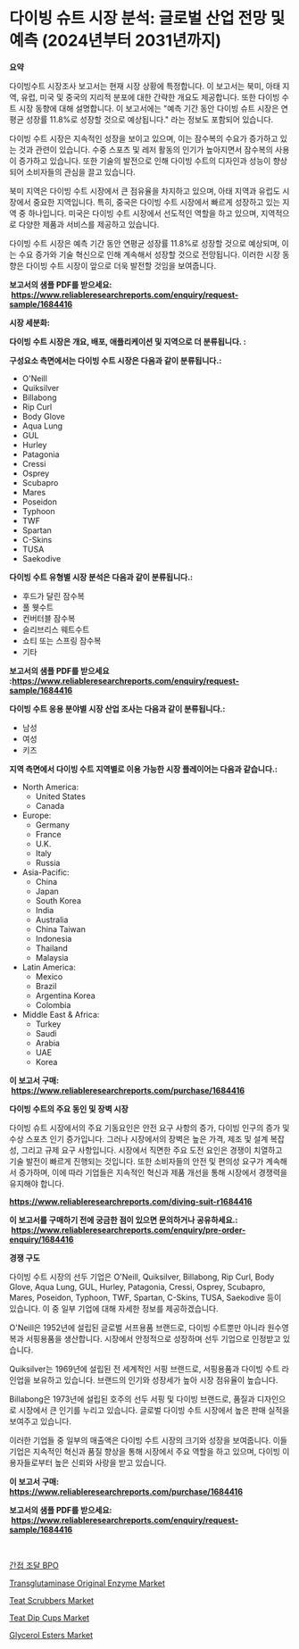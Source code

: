 <p><h1>다이빙 슈트 시장 분석: 글로벌 산업 전망 및 예측 (2024년부터 2031년까지)</h1></p><p><strong>요약</strong></p>
<p><p>다이빙수트 시장조사 보고서는 현재 시장 상황에 특정합니다. 이 보고서는 북미, 아태 지역, 유럽, 미국 및 중국의 지리적 분포에 대한 간략한 개요도 제공합니다. 또한 다이빙 수트 시장 동향에 대해 설명합니다. 이 보고서에는 "예측 기간 동안 다이빙 슈트 시장은 연평균 성장률 11.8%로 성장할 것으로 예상됩니다." 라는 정보도 포함되어 있습니다.</p><p>다이빙 수트 시장은 지속적인 성장을 보이고 있으며, 이는 잠수복의 수요가 증가하고 있는 것과 관련이 있습니다. 수중 스포츠 및 레저 활동의 인기가 높아지면서 잠수복의 사용이 증가하고 있습니다. 또한 기술의 발전으로 인해 다이빙 수트의 디자인과 성능이 향상되어 소비자들의 관심을 끌고 있습니다.</p><p>북미 지역은 다이빙 수트 시장에서 큰 점유율을 차지하고 있으며, 아태 지역과 유럽도 시장에서 중요한 지역입니다. 특히, 중국은 다이빙 수트 시장에서 빠르게 성장하고 있는 지역 중 하나입니다. 미국은 다이빙 수트 시장에서 선도적인 역할을 하고 있으며, 지역적으로 다양한 제품과 서비스를 제공하고 있습니다.</p><p>다이빙 수트 시장은 예측 기간 동안 연평균 성장률 11.8%로 성장할 것으로 예상되며, 이는 수요 증가와 기술 혁신으로 인해 계속해서 성장할 것으로 전망됩니다. 이러한 시장 동향은 다이빙 수트 시장이 앞으로 더욱 발전할 것임을 보여줍니다.</p></p>
<p><strong>보고서의 샘플 PDF를 받으세요: &nbsp;<a href="https://www.reliableresearchreports.com/enquiry/request-sample/1684416">https://www.reliableresearchreports.com/enquiry/request-sample/1684416</a></strong></p>
<p><strong>시장 세분화:</strong></p>
<p><strong> 다이빙 수트 시장은 개요, 배포, 애플리케이션 및 지역으로 더 분류됩니다. :</strong></p>
<p><strong>구성요소 측면에서는 다이빙 수트 시장은 다음과 같이 분류됩니다.:</strong></p>
<p><ul><li>O'Neill</li><li>Quiksilver</li><li>Billabong</li><li>Rip Curl</li><li>Body Glove</li><li>Aqua Lung</li><li>GUL</li><li>Hurley</li><li>Patagonia</li><li>Cressi</li><li>Osprey</li><li>Scubapro</li><li>Mares</li><li>Poseidon</li><li>Typhoon</li><li>TWF</li><li>Spartan</li><li>C-Skins</li><li>TUSA</li><li>Saekodive</li></ul></p>
<p><strong> 다이빙 수트 유형별 시장 분석은 다음과 같이 분류됩니다.:</strong></p>
<p><ul><li>후드가 달린 잠수복</li><li>풀 웻수트</li><li>컨버터블 잠수복</li><li>슬리브리스 웨트수트</li><li>쇼티 또는 스프링 잠수복</li><li>기타</li></ul></p>
<p><strong>보고서의 샘플 PDF를 받으세요 :<a href="https://www.reliableresearchreports.com/enquiry/request-sample/1684416">https://www.reliableresearchreports.com/enquiry/request-sample/1684416</a></strong></p>
<p><strong> 다이빙 수트 응용 분야별 시장 산업 조사는 다음과 같이 분류됩니다.:</strong></p>
<p><ul><li>남성</li><li>여성</li><li>키즈</li></ul></p>
<p><strong>지역 측면에서 다이빙 수트 지역별로 이용 가능한 시장 플레이어는 다음과 같습니다.:</strong></p>
<p><ul>
    <li>
        North America:
        <ul>
            <li>United States</li>
            <li>Canada</li>
        </ul>
    </li>
    <li>
        Europe:
        <ul>
            <li>Germany</li>
            <li>France</li>
            <li>U.K.</li>
            <li>Italy</li>
            <li>Russia</li>
        </ul>
    </li>
    <li>
        Asia-Pacific:
        <ul>
            <li>China</li>
            <li>Japan</li>
            <li>South Korea</li>
            <li>India</li>
            <li>Australia</li>
            <li>China Taiwan</li>
            <li>Indonesia</li>
            <li>Thailand</li>
            <li>Malaysia</li>
        </ul>
    </li>
    <li>
        Latin America:
        <ul>
            <li>Mexico</li>
            <li>Brazil</li>
            <li>Argentina Korea</li>
            <li>Colombia</li>
        </ul>
    </li>
    <li>
        Middle East & Africa:
        <ul>
            <li>Turkey</li>
            <li>Saudi</li>
            <li>Arabia</li>
            <li>UAE</li>
            <li>Korea</li>
        </ul>
    </li>
    </ul></p>
<p><strong>이 보고서 구매: &nbsp;<a href="https://www.reliableresearchreports.com/purchase/1684416">https://www.reliableresearchreports.com/purchase/1684416</a></strong></p>
<p><strong>다이빙 수트의 주요 동인 및 장벽 시장</strong></p>
<p><p>다이빙 슈트 시장에서의 주요 기동요인은 안전 요구 사항의 증가, 다이빙 인구의 증가 및 수상 스포츠 인기 증가입니다. 그러나 시장에서의 장벽은 높은 가격, 제조 및 설계 복잡성, 그리고 규제 요구 사항입니다. 시장에서 직면한 주요 도전 요인은 경쟁이 치열하고 기술 발전이 빠르게 진행되는 것입니다. 또한 소비자들의 안전 및 편의성 요구가 계속해서 증가하며, 이에 따라 기업들은 지속적인 혁신과 제품 개선을 통해 시장에서 경쟁력을 유지해야 합니다.</p></p>
<p><strong><a href="https://www.reliableresearchreports.com/diving-suit-r1684416">https://www.reliableresearchreports.com/diving-suit-r1684416</a></strong></p>
<p><strong>이 보고서를 구매하기 전에 궁금한 점이 있으면 문의하거나 공유하세요.: &nbsp;<a href="https://www.reliableresearchreports.com/enquiry/pre-order-enquiry/1684416">https://www.reliableresearchreports.com/enquiry/pre-order-enquiry/1684416</a></strong></p>
<p><strong>경쟁 구도</strong></p>
<p><p>다이빙 수트 시장의 선두 기업은 O'Neill, Quiksilver, Billabong, Rip Curl, Body Glove, Aqua Lung, GUL, Hurley, Patagonia, Cressi, Osprey, Scubapro, Mares, Poseidon, Typhoon, TWF, Spartan, C-Skins, TUSA, Saekodive 등이 있습니다. 이 중 일부 기업에 대해 자세한 정보를 제공하겠습니다.</p><p>O'Neill은 1952년에 설립된 글로벌 서프용품 브랜드로, 다이빙 수트뿐만 아니라 원수영복과 서핑용품을 생산합니다. 시장에서 안정적으로 성장하며 선두 기업으로 인정받고 있습니다.</p><p>Quiksilver는 1969년에 설립된 전 세계적인 서핑 브랜드로, 서핑용품과 다이빙 수트 라인업을 보유하고 있습니다. 브랜드의 인기와 성장세가 높아 시장 점유율이 높습니다.</p><p>Billabong은 1973년에 설립된 호주의 선두 서핑 및 다이빙 브랜드로, 품질과 디자인으로 시장에서 큰 인기를 누리고 있습니다. 글로벌 다이빙 수트 시장에서 높은 판매 실적을 보여주고 있습니다.</p><p>이러한 기업들 중 일부의 매출액은 다이빙 수트 시장의 크기와 성장을 보여줍니다. 이들 기업은 지속적인 혁신과 품질 향상을 통해 시장에서 주요 역할을 하고 있으며, 다이빙 이용자들로부터 높은 신뢰와 사랑을 받고 있습니다.</p></p>
<p><strong>이 보고서 구매: &nbsp; <a href="https://www.reliableresearchreports.com/purchase/1684416">https://www.reliableresearchreports.com/purchase/1684416</a></strong></p>
<p><strong>보고서의 샘플 PDF를 받으세요: &nbsp;<a href="https://www.reliableresearchreports.com/enquiry/request-sample/1684416">https://www.reliableresearchreports.com/enquiry/request-sample/1684416</a></strong><strong></strong></p>
<p>&nbsp;</p>
<p><p><a href="https://medium.com/@bennyuigleyjks/%EA%B0%84%EC%A0%91-%EC%A1%B0%EB%8B%AC-bpo-%EC%8B%9C%EC%9E%A5-%EA%B7%9C%EB%AA%A8-%EB%B0%8F-%EC%8B%9C%EC%9E%A5-%EB%8F%99%ED%96%A5-%EC%A0%84%EC%B2%B4-%EC%82%B0%EC%97%85-%EA%B0%9C%EC%9A%94-2024-2031-2f05bf5b6a91">간접 조달 BPO</a></p><p><a href="https://faithful-glue-af3.notion.site/Transglutaminase-Original-Enzyme-Market-Focuses-on-Market-Share-Size-and-Projected-Forecast-Till-20-5a798cd633484d299659be0a37c0da74">Transglutaminase Original Enzyme Market</a></p><p><a href="https://github.com/rahu1506/Market-Research-Report-List-3/blob/main/teat-scrubbers-market.md">Teat Scrubbers Market</a></p><p><a href="https://github.com/FassouRP/Market-Research-Report-List-4/blob/main/teat-dip-cups-market.md">Teat Dip Cups Market</a></p><p><a href="https://issuu.com/reportprime-2/docs/glycerol-esters-market-size-2030.pptx">Glycerol Esters Market</a></p></p>